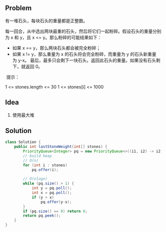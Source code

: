 ## Problem
有一堆石头，每块石头的重量都是正整数。

每一回合，从中选出两块最重的石头，然后将它们一起粉碎。假设石头的重量分别为 x 和 y，且 x <= y。那么粉碎的可能结果如下：

- 如果 x == y，那么两块石头都会被完全粉碎；
- 如果 x != y，那么重量为 x 的石头将会完全粉碎，而重量为 y 的石头新重量为 y-x。
最后，最多只会剩下一块石头。返回此石头的重量。如果没有石头剩下，就返回 0。

 提示：

1 <= stones.length <= 30
1 <= stones[i] <= 1000


## Idea
1. 使用最大堆


## Solution
```java
class Solution {
    public int lastStoneWeight(int[] stones) {
        PriorityQueue<Integer> pq = new PriorityQueue<>((i1, i2) -> i2 - i1);
        // build heap
        // O(n)
        for (int i : stones)
            pq.offer(i);
        
        // O(nlogn)
        while (pq.size() > 1) {
            int y = pq.poll();
            int x = pq.poll();
            if (y > x)
                pq.offer(y-x);
        }
        if (pq.size() == 0) return 0;
        return pq.peek();
    }
}
```
